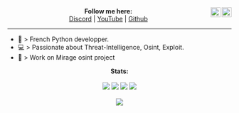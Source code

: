 <a href="https://discord.gg/vGKQs4Cczy" target="_blank" rel="nofollow"><img align="right" alt="Kaneki Server" width="22px" src="https://www.jing.fm/clipimg/full/243-2438094_discord-svg-chat-transparent-background-discord-logo-transparent.png" /></a>
<a href="https://github.com/KanekiX2" target="_blank" rel="nofollow"><img align="right" alt="Kaneki Github" width="22px" src="https://www.jing.fm/clipimg/full/155-1550734_github-png-transparent-images-github-png.png" /></a>
---  
<p align='center'>
  <b>Follow me here:</b><br>
  <a href="https://discord.gg/5bKTQXBjqG">Discord</a> |
  <a href="https://www.youtube.com/channel/UCdIuioH8MzwMD88XGkliupA">YouTube</a> |
  <a href="https://github.com/KanekiX2">Github</a>
</p>

----  

- 🚀 > French Python developper.  
- 💻 > Passionate about Threat-Intelligence, Osint, Exploit.  
- 📂 > Work on Mirage osint project
 
  
  
  
<p align='center'>
  <b>Stats:</b><br><br>
  <img src="https://img.shields.io/badge/%3C%2F%3E%20Github%20By-Kaneki-red">
  <img src="https://img.shields.io/github/followers/KanekiX2?style=flat-square">
  <img src="https://img.shields.io/github/stars/KanekiX2?style=flat-square">
  <img src="https://komarev.com/ghpvc/?username=KanekiX2&color=blue"><br><br>
  <img src = "https://github-readme-stats.vercel.app/api?username=KanekiX2&show_icons=true&theme=tokyonight&line_height=22">
</p>
